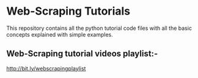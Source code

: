 # Web-Scraping Tutorials
This repository contains all the python tutorial code files with all the basic concepts explained with simple examples.

## Web-Scraping tutorial videos playlist:-
http://bit.ly/webscrapingplaylist
